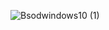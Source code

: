 ![Bsodwindows10 (1)](https://user-images.githubusercontent.com/76423272/162608938-ea736d03-c22e-4291-934c-9660c8a70e76.png)
